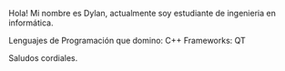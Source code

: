 Hola!
Mi nombre es Dylan, actualmente soy estudiante de ingenieria en informática.

Lenguajes de Programación que domino: C++
Frameworks: QT

Saludos cordiales.
